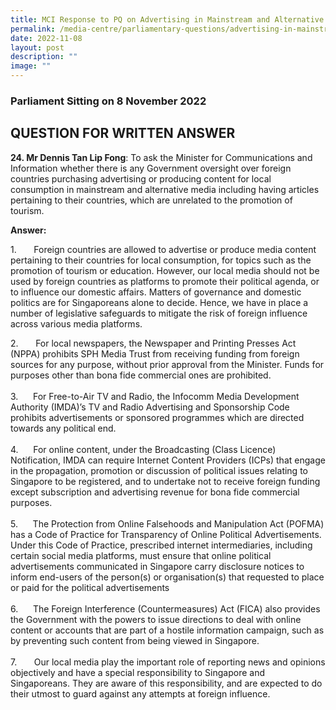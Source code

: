 ```yaml
---
title: MCI Response to PQ on Advertising in Mainstream and Alternative Media
permalink: /media-centre/parliamentary-questions/advertising-in-mainstream-and-alternative-media/
date: 2022-11-08
layout: post
description: ""
image: ""
---
```

<h3>Parliament Sitting on 8 November 2022</h3>
<h2>QUESTION FOR WRITTEN ANSWER</h2>
<p><strong>24. Mr Dennis Tan Lip Fong</strong>:&nbsp;<span>To ask the Minister for Communications and Information whether there is any Government oversight over foreign countries purchasing advertising or producing content for local consumption in mainstream and alternative media including having articles pertaining to their countries, which are unrelated to the promotion of tourism.&nbsp;&nbsp;</span></p>
<p><strong>Answer:</strong></p>
<p>1. <span style="white-space: pre;">		</span>Foreign countries are allowed to advertise or produce media content pertaining to their countries for local consumption, for topics such as the promotion of tourism or education. However, our local media should not be used by foreign countries as platforms to promote their political agenda, or to influence our domestic affairs. Matters of governance and domestic politics are for Singaporeans alone to decide. Hence, we have in place a number of legislative safeguards to mitigate the risk of foreign influence across various media platforms.&nbsp;</p>
<p>2.<span style="white-space: pre;">		</span>For local newspapers, the Newspaper and Printing Presses Act (NPPA) prohibits SPH Media Trust from receiving funding from foreign sources for any purpose, without prior approval from the Minister. Funds for purposes other than bona fide commercial ones are prohibited.<br>
<br>
3.<span style="white-space: pre;"> 		</span>For Free-to-Air TV and Radio, the Infocomm Media Development Authority (IMDA)’s TV and Radio Advertising and Sponsorship Code prohibits advertisements or sponsored programmes which are directed towards any political end.&nbsp;<br>
<br>
4.<span style="white-space: pre;"> 		</span>For online content, under the Broadcasting (Class Licence) Notification, IMDA can require Internet Content Providers (ICPs) that engage in the propagation, promotion or discussion of political issues relating to Singapore to be registered, and to undertake not to receive foreign funding except subscription and advertising revenue for bona fide commercial purposes.&nbsp;<br>
<br>
5.<span style="white-space: pre;"> 		</span>The Protection from Online Falsehoods and Manipulation Act (POFMA) has a Code of Practice for Transparency of Online Political Advertisements. Under this Code of Practice, prescribed internet intermediaries, including certain social media platforms, must ensure that online political advertisements communicated in Singapore carry disclosure notices to inform end-users of the person(s) or organisation(s) that requested to place or paid for the political advertisements<br>
<br>
6.<span style="white-space: pre;"> 		</span>The Foreign Interference (Countermeasures) Act (FICA) also provides the Government with the powers to issue directions to deal with online content or accounts that are part of a hostile information campaign, such as by preventing such content from being viewed in Singapore.<br>
<br>
7.<span style="white-space: pre;">		</span><span> </span>Our local media play the important role of reporting news and opinions objectively and have a special responsibility to Singapore and Singaporeans. They are aware of this responsibility, and are expected to do their utmost to guard against any attempts at foreign influence.&nbsp;</p>
<p><span> </span></p>